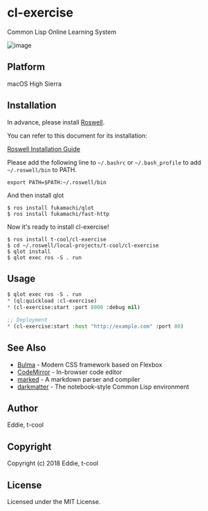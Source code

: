 # cl-exercise 

Common Lisp Online Learning System

![image](https://raw.githubusercontent.com/t-cool/cl-exercise/master/screenshot/img.png)

## Platform

macOS High Sierra

## Installation

In advance, please install [Roswell](https://github.com/roswell/roswell).

You can refer to this document for its installation:

[Roswell Installation Guide](https://github.com/roswell/roswell/wiki/Installation)


Please add the following line to `~/.bashrc` or `~/.bash_profile` to add `~/.roswell/bin` to PATH.

```
export PATH=$PATH:~/.roswell/bin
```

And then install qlot

```
$ ros install fukamachi/qlot
$ ros install fukamachi/fast-http
```

Now it's ready to install cl-exercise!

```
$ ros install t-cool/cl-exercise
$ cd ~/.roswell/local-projects/t-cool/cl-exercise
$ qlot install
$ qlot exec ros -S . run
```

## Usage

```lisp
$ qlot exec ros -S . run
* (ql:quickload :cl-exercise)
* (cl-exercise:start :port 8000 :debug nil)

;; Deployment
* (cl-exercise:start :host "http://example.com" :port 80)
```

## See Also

* [Bulma](https://github.com/jgthms/bulma) - Modern CSS framework based on Flexbox
* [CodeMirror](https://github.com/codemirror/codemirror) - In-browser code editor
* [marked](https://github.com/chjj/marked) - A markdown parser and compiler
* [darkmatter](https://github.com/tamamu/darkmatter) - The notebook-style Common Lisp environment


## Author

Eddie, t-cool

## Copyright

Copyright (c) 2018 Eddie, t-cool

## License

Licensed under the MIT License.

